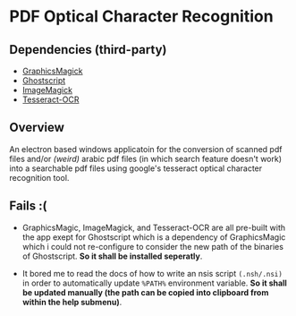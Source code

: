 # PDF Optical Character Recognition

## Dependencies (third-party)

- [GraphicsMagick](http://www.graphicsmagick.org/download.html)
- [Ghostscript](https://sourceforge.net/projects/ghostscript/files/GPL%20Ghostscript/9.09/gs909w64.exe/download)
- [ImageMagick](https://imagemagick.org/script/download.php)
- [Tesseract-OCR](https://github.com/tesseract-ocr/tesseract)

## Overview
An electron based windows applicatoin for the conversion of scanned pdf files and/or _(weird)_ arabic pdf files (in which search feature doesn't work) into a searchable pdf files using google's tesseract optical character recognition tool.

## Fails :(

- GraphicsMagic, ImageMagick, and Tesseract-OCR are all pre-built with the app exept for Ghostscript which is a dependency of GraphicsMagic which i could not re-configure to consider the new path of the binaries of Ghostscript. **So it shall be installed seperatly**.

- It bored me to read the docs of how to write an nsis script `(.nsh/.nsi)` in order to automatically update `%PATH%` environment variable. **So it shall be updated manually (the path can be copied into clipboard from within the help submenu)**.

